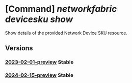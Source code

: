 # [Command] _networkfabric devicesku show_

Show details of the provided Network Device SKU resource.

## Versions

### [2023-02-01-preview](/Resources/mgmt-plane/L3N1YnNjcmlwdGlvbnMve30vcHJvdmlkZXJzL21pY3Jvc29mdC5tYW5hZ2VkbmV0d29ya2ZhYnJpYy9uZXR3b3JrZGV2aWNlc2t1cy97fQ==/2023-02-01-preview.xml) **Stable**

<!-- mgmt-plane /subscriptions/{}/providers/microsoft.managednetworkfabric/networkdeviceskus/{} 2023-02-01-preview -->

### [2024-02-15-preview](/Resources/mgmt-plane/L3N1YnNjcmlwdGlvbnMve30vcHJvdmlkZXJzL21pY3Jvc29mdC5tYW5hZ2VkbmV0d29ya2ZhYnJpYy9uZXR3b3JrZGV2aWNlc2t1cy97fQ==/2024-02-15-preview.xml) **Stable**

<!-- mgmt-plane /subscriptions/{}/providers/microsoft.managednetworkfabric/networkdeviceskus/{} 2024-02-15-preview -->
